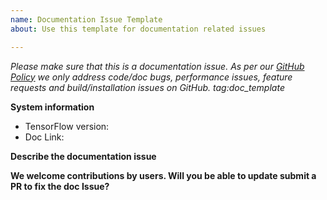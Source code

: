 ```yaml
---
name: Documentation Issue Template
about: Use this template for documentation related issues

---
```


<em>Please make sure that this is a documentation issue. As per our  [GitHub Policy](https://github.com/dksb/tensorflow/blob/master/ISSUES.md)  we only address code/doc bugs, performance issues, feature requests and build/installation issues on GitHub. tag:doc_template</em>


**System information**
- TensorFlow version:
- Doc Link:


**Describe the documentation issue**

**We welcome contributions by users. Will you be able to update submit a PR to fix the doc Issue?**
